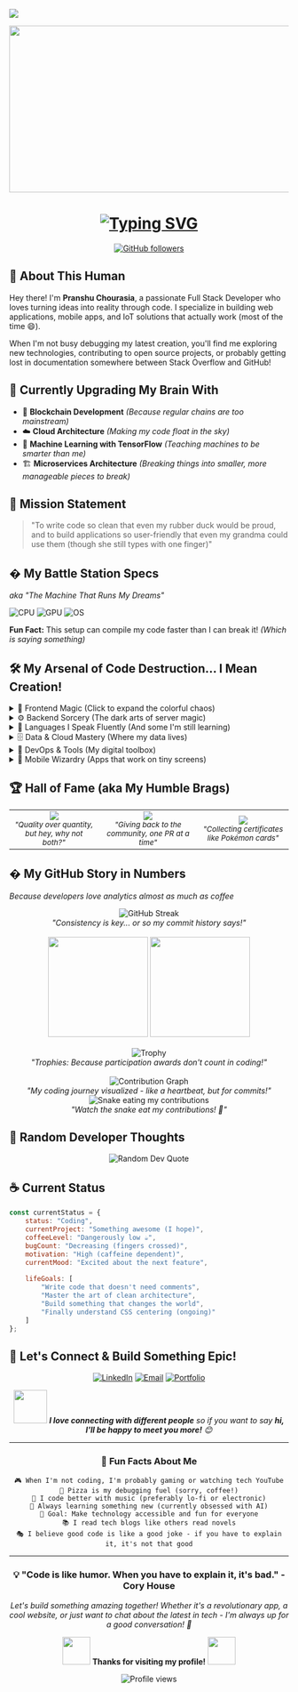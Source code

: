 [![](https://visitcount.itsvg.in/api?id=anshc022&label=Profile%20Views&color=1&icon=5&pretty=true)](https://visitcount.itsvg.in)

<div align="center">
  <img src="https://media.giphy.com/media/dWesBcTLavkZuG35MI/giphy.gif" width="600" height="300"/>
</div>

<h1 align="center">
  <a href="https://git.io/typing-svg">
    <img src="https://readme-typing-svg.herokuapp.com?font=Fira+Code&weight=600&size=30&pause=1000&color=F7F7F7&width=600&lines=console.log('Hello+World!');I'm+Pranshu+Chourasia+🤓;Code+Wizard+%26+Bug+Whisperer;Turning+Coffee+into+Code+Since+Forever;Full+Stack+Developer+%26+Dream+Builder" alt="Typing SVG" />
  </a>
</h1>

<div align="center">
  
  [![GitHub followers](https://img.shields.io/github/followers/anshc022?label=Follow%20me%20for%20more%20code%20magic&style=social)](https://github.com/anshc022)
  
</div>

## 🤖 About This Human

Hey there! I'm **Pranshu Chourasia**, a passionate Full Stack Developer who loves turning ideas into reality through code. I specialize in building web applications, mobile apps, and IoT solutions that actually work (most of the time 😄).

When I'm not busy debugging my latest creation, you'll find me exploring new technologies, contributing to open source projects, or probably getting lost in documentation somewhere between Stack Overflow and GitHub!

## 🧠 Currently Upgrading My Brain With
- 🔗 **Blockchain Development** *(Because regular chains are too mainstream)*
- ☁️ **Cloud Architecture** *(Making my code float in the sky)*
- 🤖 **Machine Learning with TensorFlow** *(Teaching machines to be smarter than me)*
- 🏗️ **Microservices Architecture** *(Breaking things into smaller, more manageable pieces to break)*

## 🎯 Mission Statement
> "To write code so clean that even my rubber duck would be proud, and to build applications so user-friendly that even my grandma could use them (though she still types with one finger)"

## �️ My Battle Station Specs
*aka "The Machine That Runs My Dreams"*

![CPU](https://img.shields.io/badge/Intel-Core_i7_12th_Gen_💪-0071C5?style=for-the-badge&logo=intel&logoColor=white)
![GPU](https://img.shields.io/badge/NVIDIA-RTX_3060_⚡-76B900?style=for-the-badge&logo=nvidia&logoColor=white)
![OS](https://img.shields.io/badge/Linux-Ubuntu_🐧-E95420?style=for-the-badge&logo=ubuntu&logoColor=white)

**Fun Fact:** This setup can compile my code faster than I can break it! *(Which is saying something)*

## 🛠️ My Arsenal of Code Destruction... I Mean Creation!

<details>
<summary>🎨 Frontend Magic (Click to expand the colorful chaos)</summary>

### The Visual Wizardry Department
![React](https://img.shields.io/badge/-React_⚛️-61DAFB?style=for-the-badge&logo=react&logoColor=black)
![Next.js](https://img.shields.io/badge/-Next.js_🚀-000000?style=for-the-badge&logo=next.js&logoColor=white)
![Vue.js](https://img.shields.io/badge/-Vue.js_💚-4FC08D?style=for-the-badge&logo=vue.js&logoColor=white)
![HTML5](https://img.shields.io/badge/-HTML5_🏗️-E34F26?style=for-the-badge&logo=html5&logoColor=white)
![CSS3](https://img.shields.io/badge/-CSS3_🎨-1572B6?style=for-the-badge&logo=css3&logoColor=white)
![TailwindCSS](https://img.shields.io/badge/-TailwindCSS_💨-38B2AC?style=for-the-badge&logo=tailwind-css&logoColor=white)
![Bootstrap](https://img.shields.io/badge/-Bootstrap_📱-7952B3?style=for-the-badge&logo=bootstrap&logoColor=white)

*"Making the internet prettier, one div at a time!"*
</details>

<details>
<summary>⚙️ Backend Sorcery (The dark arts of server magic)</summary>

### The Server Whispering Department
![Node.js](https://img.shields.io/badge/-Node.js_🟢-339933?style=for-the-badge&logo=node.js&logoColor=white)
![Express.js](https://img.shields.io/badge/-Express.js_🚂-000000?style=for-the-badge&logo=express&logoColor=white)
![Python](https://img.shields.io/badge/-Python_🐍-3776AB?style=for-the-badge&logo=Python&logoColor=white)
![Django](https://img.shields.io/badge/-Django_🎸-092E20?style=for-the-badge&logo=django&logoColor=white)
![FastAPI](https://img.shields.io/badge/-FastAPI_⚡-009688?style=for-the-badge&logo=fastapi&logoColor=white)

*"Teaching servers to behave since... well, recently!"*
</details>

<details>
<summary>💬 Languages I Speak Fluently (And some I'm still learning)</summary>

### The Polyglot Programming Department
![JavaScript](https://img.shields.io/badge/-JavaScript_☕-F7DF1E?style=for-the-badge&logo=JavaScript&logoColor=black)
![TypeScript](https://img.shields.io/badge/-TypeScript_📘-3178C6?style=for-the-badge&logo=typescript&logoColor=white)
![Python](https://img.shields.io/badge/-Python_🐍-3776AB?style=for-the-badge&logo=Python&logoColor=white)
![C++](https://img.shields.io/badge/-C++_⚔️-00599C?style=for-the-badge&logo=c%2B%2B&logoColor=white)
![Java](https://img.shields.io/badge/-Java_☕-007396?style=for-the-badge&logo=java&logoColor=white)

*"Fluent in code, still working on human languages!"*
</details>

<details>
<summary>🗄️ Data & Cloud Mastery (Where my data lives)</summary>

### The Data Hoarding Department
![MongoDB](https://img.shields.io/badge/-MongoDB_🍃-47A248?style=for-the-badge&logo=mongodb&logoColor=white)
![PostgreSQL](https://img.shields.io/badge/-PostgreSQL_🐘-336791?style=for-the-badge&logo=postgresql&logoColor=white)
![MySQL](https://img.shields.io/badge/-MySQL_🐬-4479A1?style=for-the-badge&logo=mysql&logoColor=white)
![AWS](https://img.shields.io/badge/-AWS_☁️-232F3E?style=for-the-badge&logo=amazon-aws&logoColor=white)
![Firebase](https://img.shields.io/badge/-Firebase_🔥-FFCA28?style=for-the-badge&logo=firebase&logoColor=black)
![Supabase](https://img.shields.io/badge/-Supabase_⚡-3ECF8E?style=for-the-badge&logo=supabase&logoColor=white)

*"My data is safer than my browser history!"*
</details>

<details>
<summary>🔧 DevOps & Tools (My digital toolbox)</summary>

### The "Make It Work" Department
![Docker](https://img.shields.io/badge/-Docker_🐳-2496ED?style=for-the-badge&logo=docker&logoColor=white)
![Git](https://img.shields.io/badge/-Git_🌿-F05032?style=for-the-badge&logo=git&logoColor=white)
![GitHub Actions](https://img.shields.io/badge/-GitHub_Actions_🤖-2088FF?style=for-the-badge&logo=github-actions&logoColor=white)
![Linux](https://img.shields.io/badge/-Linux_🐧-FCC624?style=for-the-badge&logo=linux&logoColor=black)
![Nginx](https://img.shields.io/badge/-Nginx_🚀-009639?style=for-the-badge&logo=nginx&logoColor=white)
![VS Code](https://img.shields.io/badge/-VS%20Code_💙-007ACC?style=for-the-badge&logo=visual-studio-code&logoColor=white)
![Postman](https://img.shields.io/badge/-Postman_📮-FF6C37?style=for-the-badge&logo=postman&logoColor=white)

*"DevOps: Because someone has to make the magic happen!"*
</details>

<details>
<summary>📱 Mobile Wizardry (Apps that work on tiny screens)</summary>

### The Pocket-Sized Dreams Department
![React Native](https://img.shields.io/badge/-React_Native_📱-61DAFB?style=for-the-badge&logo=react&logoColor=black)
![Flutter](https://img.shields.io/badge/-Flutter_🦋-02569B?style=for-the-badge&logo=flutter&logoColor=white)
![Android](https://img.shields.io/badge/-Android_🤖-3DDC84?style=for-the-badge&logo=android&logoColor=white)

*"Making apps so good, you'll forget to close them!"*
</details>

## 🏆 Hall of Fame (aka My Humble Brags)

<div align="center">
  <table>
    <tr>
      <td align="center">
        <img src="https://img.shields.io/badge/100+-Projects_Completed-31C442?style=for-the-badge&logo=github&logoColor=white"/>
        <br />
        <small><i>"Quality over quantity, but hey, why not both?"</i></small>
      </td>
      <td align="center">
        <img src="https://img.shields.io/badge/500+-Open_Source_Contributions-2088FF?style=for-the-badge&logo=github&logoColor=white"/>
        <br />
        <small><i>"Giving back to the community, one PR at a time"</i></small>
      </td>
      <td align="center">
        <img src="https://img.shields.io/badge/10+-Certifications_Earned-FF6C37?style=for-the-badge&logo=acclaim&logoColor=white"/>
        <br />
        <small><i>"Collecting certificates like Pokémon cards"</i></small>
      </td>
    </tr>
  </table>
</div>

## � My GitHub Story in Numbers
*Because developers love analytics almost as much as coffee*

<div align="center">
  <img src="https://github-readme-streak-stats.herokuapp.com/?user=anshc022&theme=dark&hide_border=true" alt="GitHub Streak"/>
  <br/>
  <i>"Consistency is key... or so my commit history says!"</i>
</div>

<br/>

<div align="center">
  <img height="180em" src="https://github-readme-stats.vercel.app/api?username=anshc022&show_icons=true&theme=radical&count_private=true&include_all_commits=true&hide_border=true"/>
  <img height="180em" src="https://github-readme-stats.vercel.app/api/top-langs/?username=anshc022&layout=compact&theme=radical&langs_count=8&hide_border=true"/>
</div>

<br/>

<div align="center">
  <img src="https://github-profile-trophy.vercel.app/?username=anshc022&theme=radical&no-frame=true&row=1&column=7&no-bg=true" alt="Trophy"/>
  <br/>
  <i>"Trophies: Because participation awards don't count in coding!"</i>
</div>

<br/>

<div align="center">
  <img src="https://github-readme-activity-graph.vercel.app/graph?username=anshc022&theme=react-dark&hide_border=true&custom_title=My%20Contribution%20Journey&area=true&point=false&line=31C442&area_color=21914A" alt="Contribution Graph"/>
  <br/>
  <i>"My coding journey visualized - like a heartbeat, but for commits!"</i>
</div>

<div align="center">
  <img src="https://raw.githubusercontent.com/anshc022/anshc022/output/github-contribution-grid-snake.svg" alt="Snake eating my contributions"/>
  <br/>
  <i>"Watch the snake eat my contributions! 🐍"</i>
</div>

## 💭 Random Developer Thoughts

<div align="center">
  <img src="https://quotes-github-readme.vercel.app/api?type=horizontal&theme=radical" alt="Random Dev Quote"/>
</div>

## ☕ Current Status

```javascript
const currentStatus = {
    status: "Coding",
    currentProject: "Something awesome (I hope)",
    coffeeLevel: "Dangerously low ☕",
    bugCount: "Decreasing (fingers crossed)",
    motivation: "High (caffeine dependent)",
    currentMood: "Excited about the next feature",
    
    lifeGoals: [
        "Write code that doesn't need comments",
        "Master the art of clean architecture", 
        "Build something that changes the world",
        "Finally understand CSS centering (ongoing)"
    ]
};
```

## 🤝 Let's Connect & Build Something Epic!

<div align="center">
  
[![LinkedIn](https://img.shields.io/badge/-LinkedIn_Professional_Mode-0077B5?style=for-the-badge&logo=LinkedIn&logoColor=white)](https://www.linkedin.com/in/pranshu-chourasia-615428275/)
[![Email](https://img.shields.io/badge/-Email_Me_Maybe?-D14836?style=for-the-badge&logo=Gmail&logoColor=white)](mailto:rishukrchaursia007@gmail.com)
[![Portfolio](https://img.shields.io/badge/-Portfolio_My_Digital_Home-000000?style=for-the-badge&logo=About.me&logoColor=white)](https://pranshu-next-js.vercel.app/)

</div>

<div align="center">
  <img src="https://media.giphy.com/media/LnQjpWaON8nhr21vNW/giphy.gif" width="60"> <em><b>I love connecting with different people</b> so if you want to say <b>hi, I'll be happy to meet you more!</b> 😊</em>
</div>

---

<div align="center">
  
### 🎯 Fun Facts About Me

```
🎮 When I'm not coding, I'm probably gaming or watching tech YouTube
🍕 Pizza is my debugging fuel (sorry, coffee!)
🎵 I code better with music (preferably lo-fi or electronic)
🌱 Always learning something new (currently obsessed with AI)
🎯 Goal: Make technology accessible and fun for everyone
📚 I read tech blogs like others read novels
🎭 I believe good code is like a good joke - if you have to explain it, it's not that good
```

</div>

---

<div align="center">
  <h3>💡 "Code is like humor. When you have to explain it, it's bad." - Cory House</h3>
  <p><i>Let's build something amazing together! Whether it's a revolutionary app, a cool website, or just want to chat about the latest in tech - I'm always up for a good conversation! 🚀</i></p>
  
  <img src="https://media.giphy.com/media/1GEATImIxEXVR79Dhk/giphy.gif" width="50"> <b>Thanks for visiting my profile!</b> <img src="https://media.giphy.com/media/1GEATImIxEXVR79Dhk/giphy.gif" width="50">
  
</div>

<div align="center">
  <img src="https://komarev.com/ghpvc/?username=anshc022&label=Profile%20views&color=0e75b6&style=flat" alt="Profile views" />
</div>
